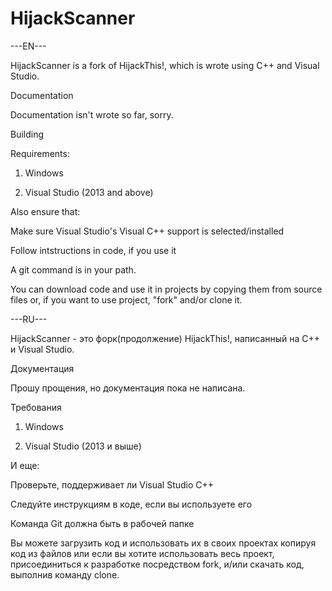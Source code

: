 # HijackScanner
---EN---

HijackScanner is a fork of HijackThis!, which is wrote using C++ and Visual Studio. 

Documentation

Documentation isn't wrote so far, sorry.

Building

Requirements:

1. Windows

2. Visual Studio (2013 and above)

Also ensure that:

Make sure Visual Studio's Visual C++ support is selected/installed

Follow intstructions in code, if you use it

A git command is in your path.

You can download code and use it in projects by copying them from source files or, if you want to use project, "fork" and/or clone it.

---RU---

HijackScanner - это форк(продолжение) HijackThis!, написанный на C++ и Visual Studio.

Документация

Прошу прощения, но документация пока не написана.

Требования

1. Windows

2. Visual Studio (2013 и выше)

И еще:

Проверьте, поддерживает ли Visual Studio C++

Следуйте инструкциям в коде, если вы используете его

Команда Git должна быть в рабочей папке

Вы можете загрузить код и использовать их в своих проектах копируя код из файлов или если вы хотите использовать весь проект, присоединиться к разработке посредством fork, и/или скачать код, выполнив команду clone.
